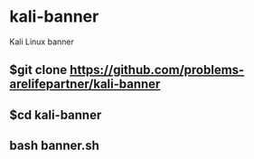 # kali-banner
Kali Linux banner


## $git clone https://github.com/problems-arelifepartner/kali-banner
## $cd kali-banner
## bash banner.sh
